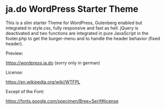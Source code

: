 # ja.do WordPress Starter Theme

This is a slim starter Theme for WordPress, Gutenberg enabled but integrated in style.css, fully responsive and fast as hell. 
jQuery is deactivated and two functions are integrated in pure JavaScript in the footer.php to get the burger-menu and to handle the header behavior (fixed header).

Preview:

https://wordpress.ja.do  (sorry only in german)

License:

https://en.wikipedia.org/wiki/WTFPL

Except of the Font: 

https://fonts.google.com/specimen/Bree+Serif#license
